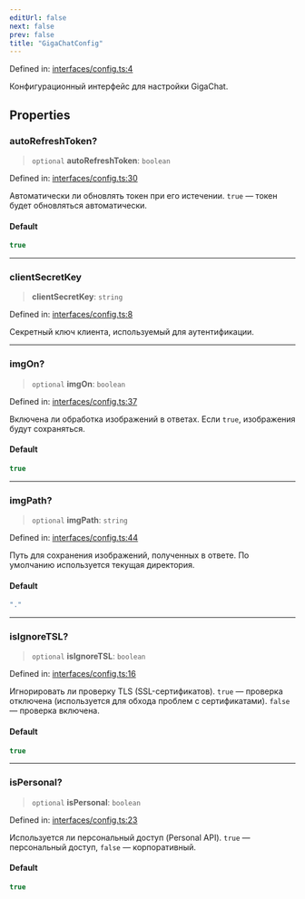 ```yaml
---
editUrl: false
next: false
prev: false
title: "GigaChatConfig"
---
```


Defined in: [interfaces/config.ts:4](https://github.com/zloishavrin/gigachat-node/blob/a3d89df710c1d6f194f4826dbd8414641234f8c5/src/interfaces/config.ts#L4)

Конфигурационный интерфейс для настройки GigaChat.

## Properties

### autoRefreshToken?

> `optional` **autoRefreshToken**: `boolean`

Defined in: [interfaces/config.ts:30](https://github.com/zloishavrin/gigachat-node/blob/a3d89df710c1d6f194f4826dbd8414641234f8c5/src/interfaces/config.ts#L30)

Автоматически ли обновлять токен при его истечении.
`true` — токен будет обновляться автоматически.

#### Default

```ts
true
```

***

### clientSecretKey

> **clientSecretKey**: `string`

Defined in: [interfaces/config.ts:8](https://github.com/zloishavrin/gigachat-node/blob/a3d89df710c1d6f194f4826dbd8414641234f8c5/src/interfaces/config.ts#L8)

Секретный ключ клиента, используемый для аутентификации.

***

### imgOn?

> `optional` **imgOn**: `boolean`

Defined in: [interfaces/config.ts:37](https://github.com/zloishavrin/gigachat-node/blob/a3d89df710c1d6f194f4826dbd8414641234f8c5/src/interfaces/config.ts#L37)

Включена ли обработка изображений в ответах.
Если `true`, изображения будут сохраняться.

#### Default

```ts
true
```

***

### imgPath?

> `optional` **imgPath**: `string`

Defined in: [interfaces/config.ts:44](https://github.com/zloishavrin/gigachat-node/blob/a3d89df710c1d6f194f4826dbd8414641234f8c5/src/interfaces/config.ts#L44)

Путь для сохранения изображений, полученных в ответе.
По умолчанию используется текущая директория.

#### Default

```ts
"."
```

***

### isIgnoreTSL?

> `optional` **isIgnoreTSL**: `boolean`

Defined in: [interfaces/config.ts:16](https://github.com/zloishavrin/gigachat-node/blob/a3d89df710c1d6f194f4826dbd8414641234f8c5/src/interfaces/config.ts#L16)

Игнорировать ли проверку TLS (SSL-сертификатов).
`true` — проверка отключена (используется для обхода проблем с сертификатами).
`false` — проверка включена.

#### Default

```ts
true
```

***

### isPersonal?

> `optional` **isPersonal**: `boolean`

Defined in: [interfaces/config.ts:23](https://github.com/zloishavrin/gigachat-node/blob/a3d89df710c1d6f194f4826dbd8414641234f8c5/src/interfaces/config.ts#L23)

Используется ли персональный доступ (Personal API).
`true` — персональный доступ, `false` — корпоративный.

#### Default

```ts
true
```
